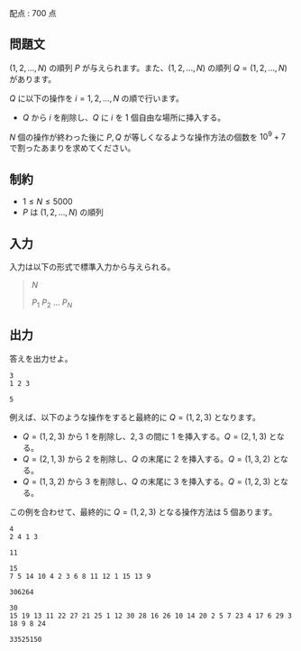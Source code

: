 配点 : $700$ 点

## 問題文

$(1,2,\dots,N)$ の順列 $P$ が与えられます。また、$(1,2,\dots,N)$ の順列 $Q=(1,2,\dots,N)$ があります。

$Q$ に以下の操作を $i=1,2,\dots,N$ の順で行います。

- $Q$ から $i$ を削除し、$Q$ に $i$ を $1$ 個自由な場所に挿入する。

$N$ 個の操作が終わった後に $P,Q$ が等しくなるような操作方法の個数を $10^9+7$ で割ったあまりを求めてください。

## 制約

- $1 \le N \le 5000$
- $P$ は $(1,2,\dots,N)$ の順列

## 入力

入力は以下の形式で標準入力から与えられる。

> $N$
> 
> $P_1$ $P_2$ $\dots$ $P_N$

## 出力

答えを出力せよ。

```input1
3
1 2 3
```

```output1
5
```

例えば、以下のような操作をすると最終的に $Q = (1,2,3)$ となります。

- $Q=(1,2,3)$ から $1$ を削除し、$2,3$ の間に $1$ を挿入する。$Q=(2,1,3)$ となる。
- $Q=(2,1,3)$ から $2$ を削除し、$Q$ の末尾に $2$ を挿入する。$Q=(1,3,2)$ となる。
- $Q=(1,3,2)$ から $3$ を削除し、$Q$ の末尾に $3$ を挿入する。$Q=(1,2,3)$ となる。

この例を合わせて、最終的に $Q=(1,2,3)$ となる操作方法は $5$ 個あります。

```input2
4
2 4 1 3
```

```output2
11
```

```input3
15
7 5 14 10 4 2 3 6 8 11 12 1 15 13 9
```

```output3
306264
```

```input4
30
15 19 13 11 22 27 21 25 1 12 30 28 16 26 10 14 20 2 5 7 23 4 17 6 29 3 18 9 8 24
```

```output4
33525150
```